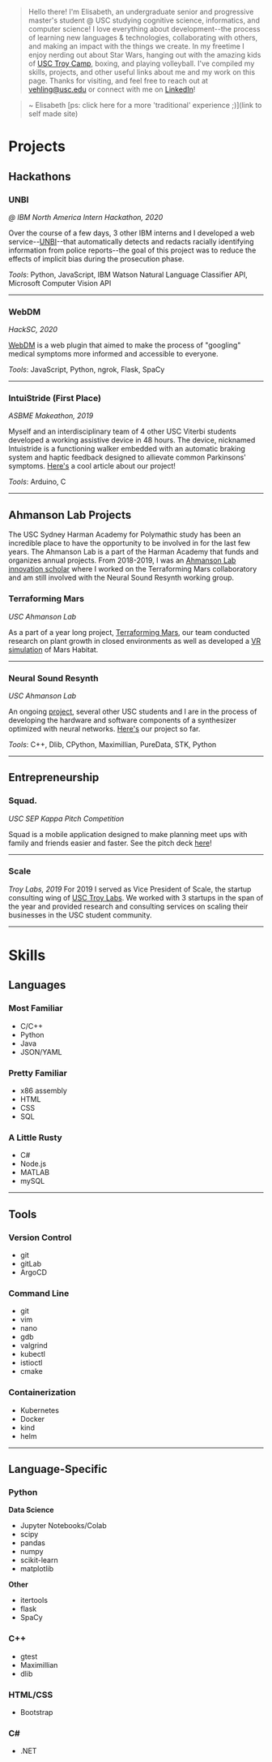 > Hello there! I'm Elisabeth, an undergraduate senior and progressive master's student @ USC studying cognitive science, informatics, and computer science! I love everything about development--the process of learning new languages & technologies, collaborating with others, and making an impact with the things we create. In my freetime I enjoy nerding out about Star Wars, hanging out with the amazing kids of [USC Troy Camp](), boxing, and playing volleyball. I've compiled my skills, projects, and other useful links about me and my work on this page. Thanks for visiting, and feel free to reach out  at vehling@usc.edu or connect with me on [LinkedIn](https://www.linkedin.com/in/elisabeth-vehling)!

> ~ Elisabeth
> [ps: click here for a more 'traditional' experience ;)](link to self made site)

# Projects
## Hackathons
### UNBI
*@ IBM North America Intern Hackathon, 2020*

Over the course of a few days, 3 other IBM interns and I developed a web service--[UNBI](https://www.youtube.com/watch?v=FAJ6HNLSHcw)--that automatically detects and redacts racially identifying information from police reports--the goal of this project was to reduce the effects of implicit bias during the prosecution phase. 

*Tools*: Python, JavaScript, IBM Watson Natural Language Classifier API, Microsoft Computer Vision API

--- 

### WebDM
*HackSC, 2020*

[WebDM](https://github.com/evehling/webdm) is a web plugin that aimed to make the process of "googling" medical symptoms more informed and accessible to everyone. 

*Tools*: JavaScript, Python, ngrok, Flask, SpaCy

---

### IntuiStride (First Place)
*ASBME Makeathon, 2019*

Myself and an interdisciplinary team of 4 other USC Viterbi students developed a working assistive device in 48 hours. The device, nicknamed Intuistride is a functioning walker embedded with an automatic braking system and haptic feedback designed to allievate common Parkinsons' symptoms. [Here's](https://viterbischool.usc.edu/news/2019/03/the-future-of-med-tech-innovation-in-just-48-hours/) a cool article about our project!

*Tools*: Arduino, C

---
## Ahmanson Lab Projects
The USC Sydney Harman Academy for Polymathic study has been an incredible place to have the opportunity to be involved in for the last few years. The Ahmanson Lab is a part of the Harman Academy that funds and organizes annual projects. From 2018-2019, I was an [Ahmanson Lab innovation scholar](https://polymathic.usc.edu/ahmanson-lab/innovation-scholars/ahmanson-lab-innovation-scholars-2018-2019) where I worked on the Terraforming Mars collaboratory and am still involved with the Neural Sound Resynth working group.


### Terraforming Mars
*USC Ahmanson Lab*

As a part of a year long project, [Terraforming Mars](https://polymathic.usc.edu/ahmanson-lab/collaboratories/ahmanson-lab-collaboratories-2018-2019), our team conducted research on plant growth in closed environments as well as developed a [VR simulation](https://github.com/ahmanson-lab/terraforming-mars-vr) of Mars Habitat. 
 
---

### Neural Sound Resynth
*USC Ahmanson Lab*

An ongoing [project](https://polymathic.usc.edu/ahmanson-lab/ahmanson-lab-working-groups), several other USC students and I are in the process of developing the hardware and software components of a synthesizer optimized with neural networks. [Here's](https://github.com/succculent/resynth) our project so far.

*Tools*: C++, Dlib, CPython, Maximillian, PureData, STK, Python

---

## Entrepreneurship
### Squad.
*USC SEP Kappa Pitch Competition*

Squad is a mobile application designed to make planning meet ups with family and friends easier and faster. See the pitch deck [here](https://docs.google.com/presentation/d/1e3_VjcWom2szqyCH4v73wUhQ-P4Wqk0xAiEm1RfdWPg/edit?usp=sharing)! 

--- 

### Scale
*Troy Labs, 2019*
For 2019 I served as Vice President of Scale, the startup consulting wing of [USC Troy Labs](https://www.troylabs.vc/). We worked with 3 startups in the span of the year and provided research and consulting services on scaling their businesses in the USC student community.

---

# Skills
## Languages

### Most Familiar
- C/C++
- Python
- Java
- JSON/YAML

### Pretty Familiar
- x86 assembly
- HTML
- CSS
- SQL

### A Little Rusty
- C#
- Node.js
- MATLAB
- mySQL

---
## Tools
### Version Control
- git
- gitLab
- ArgoCD

### Command Line
- git
- vim
- nano
- gdb
- valgrind
- kubectl
- istioctl
- cmake

### Containerization
- Kubernetes
- Docker
- kind
- helm

---
## Language-Specific
### Python
**Data Science**
- Jupyter Notebooks/Colab
- scipy
- pandas
- numpy
- scikit-learn
- matplotlib

**Other**
- itertools
- flask
- SpaCy

### C++
- gtest
- Maximillian
- dlib

### HTML/CSS
- Bootstrap

### C#
- .NET

